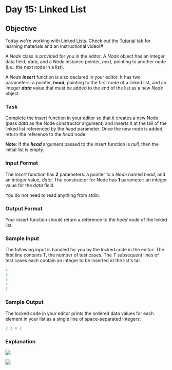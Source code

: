 # Day 15: Linked List

## Objective 
Today we're working with Linked Lists. Check out the [Tutorial](https://www.hackerrank.com/challenges/30-linked-list/tutorial) tab for learning materials and an instructional video!#

A _Node_ class is provided for you in the editor. A _Node_ object has an integer data field, _data_, and a _Node_ instance pointer, _next_, pointing to another node (i.e.: the next node in a list).

A _Node **insert**_ function is also declared in your editor. It has two parameters: a pointer, _**head**_, pointing to the first node of a linked list, and an integer **_data_** value that must be added to the end of the list as a new _Node_ object.

### Task 
Complete the insert function in your editor so that it creates a new Node (pass _data_ as the Node constructor argument) and inserts it at the tail of the linked list referenced by the _head_ parameter. Once the new node is added, return the reference to the _head_ node.

**Note**: If the **_head_** argument passed to the insert function is _null_, then the initial list is empty.

### Input Format

The _insert_ function has **2** parameters: a pointer to a _Node_ named _head_, and an integer value, _data_. 
The constructor for Node has **1** parameter: an integer value for the _data_ field.

You do not need to read anything from stdin.

### Output Format

Your insert function should return a reference to the _head_ node of the linked list.

### Sample Input

The following input is handled for you by the locked code in the editor: 
The first line contains T, the number of test cases. 
The _T_ subsequent lines of test cases each contain an integer to be inserted at the list's tail.
```Python
4
2
3
4
1
```

### Sample Output

The locked code in your editor prints the ordered data values for each element in your list as a single line of space-separated integers:
```Python
2 3 4 1
```

### Explanation

![](https://github.com/kalpak92/HackerRank-30-Days-of-Code/blob/master/Day%2015/expanation.png)

![](https://github.com/kalpak92/HackerRank-30-Days-of-Code/blob/master/Day%2015/snippet.png)
